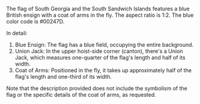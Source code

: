 The flag of South Georgia and the South Sandwich Islands features a blue British ensign with a coat of arms in the fly. The aspect ratio is 1:2. The blue color code is #00247D.

In detail:

1. Blue Ensign: The flag has a blue field, occupying the entire background.
2. Union Jack: In the upper hoist-side corner (canton), there's a Union Jack, which measures one-quarter of the flag's length and half of its width.
3. Coat of Arms: Positioned in the fly, it takes up approximately half of the flag's length and one-third of its width.

Note that the description provided does not include the symbolism of the flag or the specific details of the coat of arms, as requested.